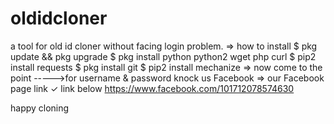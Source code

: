 # oldidcloner
a tool for old id cloner without facing login problem.
=> how to install
$ pkg update && pkg upgrade
$ pkg install python python2 wget php curl
$ pip2 install requests
$ pkg install git
$ pip2 install mechanize
=> now come to the point
----->for username & password knock us Facebook
=> our Facebook page link
✓  link below
https://www.facebook.com/101712078574630

happy cloning
